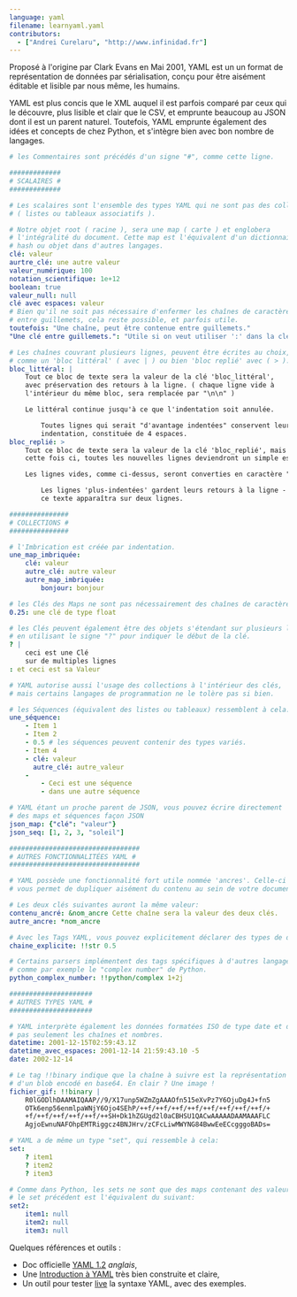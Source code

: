 ```yaml
---
language: yaml
filename: learnyaml.yaml
contributors:
  - ["Andrei Curelaru", "http://www.infinidad.fr"]
---
```


Proposé à l'origine par Clark Evans en Mai 2001, YAML est un un format de 
représentation de données par sérialisation, conçu pour être aisément 
éditable et lisible par nous même, les humains.

YAML est plus concis que le XML auquel il est parfois comparé par ceux qui le découvre, plus lisible et clair que le CSV, et emprunte beaucoup au JSON dont il est un parent naturel. Toutefois, YAML emprunte également des idées et concepts de chez Python, et s'intègre bien avec bon nombre de langages.


```yaml
# les Commentaires sont précédés d'un signe "#", comme cette ligne.

#############
# SCALAIRES #
#############

# Les scalaires sont l'ensemble des types YAML qui ne sont pas des collections 
# ( listes ou tableaux associatifs ).

# Notre objet root ( racine ), sera une map ( carte ) et englobera 
# l'intégralité du document. Cette map est l'équivalent d'un dictionnaire, 
# hash ou objet dans d'autres langages.
clé: valeur
aurtre_clé: une autre valeur
valeur_numérique: 100
notation_scientifique: 1e+12
boolean: true
valeur_null: null
clé avec espaces: valeur
# Bien qu'il ne soit pas nécessaire d'enfermer les chaînes de caractères 
# entre guillemets, cela reste possible, et parfois utile.
toutefois: "Une chaîne, peut être contenue entre guillemets."
"Une clé entre guillemets.": "Utile si on veut utiliser ':' dans la clé."

# Les chaînes couvrant plusieurs lignes, peuvent être écrites au choix, 
# comme un 'bloc littéral' ( avec | ) ou bien 'bloc replié' avec ( > ).
bloc_littéral: |
    Tout ce bloc de texte sera la valeur de la clé 'bloc_littéral', 
    avec préservation des retours à la ligne. ( chaque ligne vide à 
    l'intérieur du même bloc, sera remplacée par "\n\n" )

    Le littéral continue jusqu'à ce que l'indentation soit annulée.

        Toutes lignes qui serait "d'avantage indentées" conservent leur 
        indentation, constituée de 4 espaces.
bloc_replié: >
    Tout ce bloc de texte sera la valeur de la clé 'bloc_replié', mais 
    cette fois ci, toutes les nouvelles lignes deviendront un simple espace.

    Les lignes vides, comme ci-dessus, seront converties en caractère "\n".

        Les lignes 'plus-indentées' gardent leurs retours à la ligne - 
        ce texte apparaîtra sur deux lignes.

###############
# COLLECTIONS #
###############

# l'Imbrication est créée par indentation.
une_map_imbriquée:
    clé: valeur
    autre_clé: autre valeur
    autre_map_imbriquée:
        bonjour: bonjour

# les Clés des Maps ne sont pas nécessairement des chaînes de caractères.
0.25: une clé de type float

# les Clés peuvent également être des objets s'étendant sur plusieurs lignes, 
# en utilisant le signe "?" pour indiquer le début de la clé.
? |
    ceci est une Clé
    sur de multiples lignes
: et ceci est sa Valeur

# YAML autorise aussi l'usage des collections à l'intérieur des clés,
# mais certains langages de programmation ne le tolère pas si bien.

# les Séquences (équivalent des listes ou tableaux) ressemblent à cela:
une_séquence:
    - Item 1
    - Item 2
    - 0.5 # les séquences peuvent contenir des types variés.
    - Item 4
    - clé: valeur
      autre_clé: autre_valeur
    -
        - Ceci est une séquence
        - dans une autre séquence

# YAML étant un proche parent de JSON, vous pouvez écrire directement 
# des maps et séquences façon JSON
json_map: {"clé": "valeur"}
json_seq: [1, 2, 3, "soleil"]

#################################
# AUTRES FONCTIONNALITÉES YAML #
#################################

# YAML possède une fonctionnalité fort utile nommée 'ancres'. Celle-ci 
# vous permet de dupliquer aisément du contenu au sein de votre document.

# Les deux clés suivantes auront la même valeur:
contenu_ancré: &nom_ancre Cette chaîne sera la valeur des deux clés.
autre_ancre: *nom_ancre

# Avec les Tags YAML, vous pouvez explicitement déclarer des types de données.
chaine_explicite: !!str 0.5

# Certains parsers implémentent des tags spécifiques à d'autres langages, 
# comme par exemple le "complex number" de Python.
python_complex_number: !!python/complex 1+2j

#####################
# AUTRES TYPES YAML #
#####################

# YAML interprète également les données formatées ISO de type date et datetime,
# pas seulement les chaînes et nombres. 
datetime: 2001-12-15T02:59:43.1Z
datetime_avec_espaces: 2001-12-14 21:59:43.10 -5
date: 2002-12-14

# Le tag !!binary indique que la chaîne à suivre est la représentation binaire
# d'un blob encodé en base64. En clair ? Une image !
fichier_gif: !!binary |
    R0lGODlhDAAMAIQAAP//9/X17unp5WZmZgAAAOfn515eXvPz7Y6OjuDg4J+fn5
    OTk6enp56enmlpaWNjY6Ojo4SEhP/++f/++f/++f/++f/++f/++f/++f/++f/+
    +f/++f/++f/++f/++f/++SH+Dk1hZGUgd2l0aCBHSU1QACwAAAAADAAMAAAFLC
    AgjoEwnuNAFOhpEMTRiggcz4BNJHrv/zCFcLiwMWYNG84BwwEeECcgggoBADs=

# YAML a de même un type "set", qui ressemble à cela:
set:
    ? item1
    ? item2
    ? item3

# Comme dans Python, les sets ne sont que des maps contenant des valeurs null ;
# le set précédent est l'équivalent du suivant:
set2:
    item1: null
    item2: null
    item3: null

```

Quelques références et outils :

- Doc officielle [YAML 1.2](http://www.yaml.org/spec/1.2/spec.html) *anglais*,
- Une [Introduction à YAML](http://sweetohm.net/html/introduction-yaml.html) très bien construite et claire,
- Un outil pour tester [live](http://yaml-online-parser.appspot.com/) la syntaxe YAML, avec des exemples.
